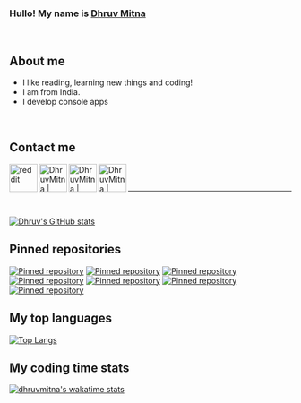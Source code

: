 ### Hullo! My name is [Dhruv Mitna](https://github.com/DhruvMitna)

<br />

## About me

- I like reading, learning new things and coding!
- I am from India.
- I develop console apps

<br />

## Contact me

[<img align="left" alt="reddit" width="50px" src="https://cdn.jsdelivr.net/npm/simple-icons@5.9.0/icons/reddit.svg" />](https://reddit.com/u/DhruvMitna)
[<img align="left" alt="DhruvMitna | Instagram" width="50px" src="https://cdn.jsdelivr.net/npm/simple-icons@5.9.0/icons/instagram.svg" />](https://www.instagram.com/d.h.r.u.v.69/)
[<img align="left" alt="DhruvMitna | Gmail" width="50px" src="https://cdn.jsdelivr.net/npm/simple-icons@5.9.0/icons/gmail.svg" />](https://mail.google.com/mail/u/0/#inbox?compose=CllgCJlFDPjphDrXTWtRdgFxlSMDbWbJkPMhGmHBVQhplMxQfpJNNbNPfFMGmLlxmzsNXkMVpPL)
[<img align="left" alt="DhruvMitna | Twitter" width="50px" src="https://cdn.jsdelivr.net/npm/simple-icons@5.9.0/icons/twitter.svg" />](https://twitter.com/DhruvMitna)

<br />
<br />

---

<br />

[![Dhruv's GitHub stats](https://github-readme-stats.vercel.app/api?username=dhruvmitna&count_private=true&show_icons=true&theme=radical&hide_border=true&include_all_commits=true&custom_title=stats)](https://github.com/anuraghazra/github-readme-stats)

## Pinned repositories

[![Pinned repository](https://github-readme-stats.vercel.app/api/pin/?username=dhruvmitna&repo=password-generator&theme=radical&show_owner=true&hide_border=true)](https://github.com/DhruvMitna/password-generator)
[![Pinned repository](https://github-readme-stats.vercel.app/api/pin/?username=dhruvmitna&repo=blackjack&theme=radical&show_owner=true&hide_border=true)](https://github.com/DhruvMitna/blackjack)
[![Pinned repository](https://github-readme-stats.vercel.app/api/pin/?username=dhruvmitna&repo=guess-the-number&theme=radical&show_owner=true&hide_border=true)](https://github.com/DhruvMitna/guess-the-number)
[![Pinned repository](https://github-readme-stats.vercel.app/api/pin/?username=dhruvmitna&repo=combination-finder&theme=radical&show_owner=true&hide_border=true)](https://github.com/DhruvMitna/combination-finder)
[![Pinned repository](https://github-readme-stats.vercel.app/api/pin/?username=dhruvmitna&repo=spammer&theme=radical&show_owner=true&hide_border=true)](https://github.com/DhruvMitna/spammer)
[![Pinned repository](https://github-readme-stats.vercel.app/api/pin/?username=dhruvmitna&repo=rootfolder-template&theme=radical&show_owner=true&hide_border=true)](https://github.com/DhruvMitna/rootfolder-template)
[![Pinned repository](https://github-readme-stats.vercel.app/api/pin/?username=dhruvmitna&repo=randoms&theme=radical&show_owner=true&hide_border=true)](https://github.com/DhruvMitna/randoms)

## My top languages

[![Top Langs](https://github-readme-stats.vercel.app/api/top-langs/?username=dhruvmitna&theme=radical&hide_border=true&layout=compact)](https://github.com/anuraghazra/github-readme-stats)

## My coding time stats

[![dhruvmitna's wakatime stats](https://github-readme-stats.vercel.app/api/wakatime?username=dhruvmitna&layout=compact&theme=radical&hide_border=true)](https://github.com/anuraghazra/github-readme-stats)
